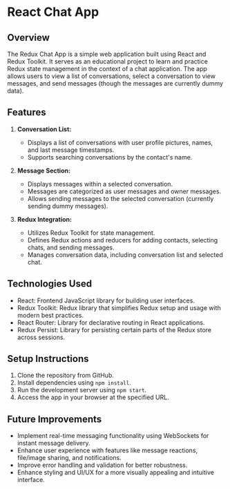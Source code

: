 # React Chat App

## Overview
The Redux Chat App is a simple web application built using React and Redux Toolkit. It serves as an educational project to learn and practice Redux state management in the context of a chat application. The app allows users to view a list of conversations, select a conversation to view messages, and send messages (though the messages are currently dummy data).

## Features
1. **Conversation List:**
   - Displays a list of conversations with user profile pictures, names, and last message timestamps.
   - Supports searching conversations by the contact's name.

2. **Message Section:**
   - Displays messages within a selected conversation.
   - Messages are categorized as user messages and owner messages.
   - Allows sending messages to the selected conversation (currently sending dummy messages).

3. **Redux Integration:**
   - Utilizes Redux Toolkit for state management.
   - Defines Redux actions and reducers for adding contacts, selecting chats, and sending messages.
   - Manages conversation data, including conversation list and selected chat.

## Technologies Used
- React: Frontend JavaScript library for building user interfaces.
- Redux Toolkit: Redux library that simplifies Redux setup and usage with modern best practices.
- React Router: Library for declarative routing in React applications.
- Redux Persist: Library for persisting certain parts of the Redux store across sessions.

## Setup Instructions
1. Clone the repository from GitHub.
2. Install dependencies using `npm install`.
3. Run the development server using `npm start`.
4. Access the app in your browser at the specified URL.

## Future Improvements
- Implement real-time messaging functionality using WebSockets for instant message delivery.
- Enhance user experience with features like message reactions, file/image sharing, and notifications.
- Improve error handling and validation for better robustness.
- Enhance styling and UI/UX for a more visually appealing and intuitive interface.


